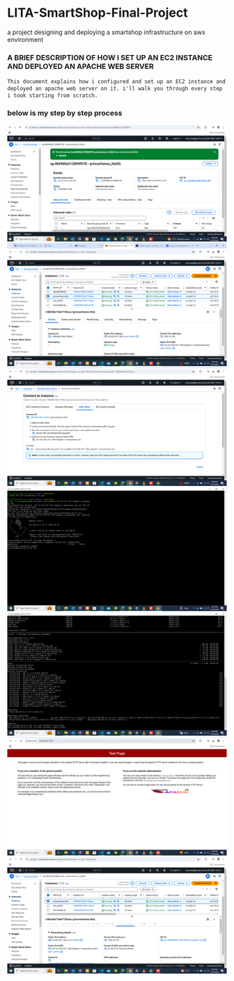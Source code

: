 # LITA-SmartShop-Final-Project
 a project designing and deploying a smartshop infrastructure on aws environment

 ### A BRIEF DESCRIPTION OF HOW I SET UP AN EC2 INSTANCE AND DEPLOYED AN APACHE WEB SERVER
    This document explains how i configured and set up an EC2 instance and deployed an apache web server on it. i'll walk you through every step i took starting from scratch.

### below is my step by step process
![alt text](<Screenshot (47).png>)
![alt text](<Screenshot (49).png>) 
![alt text](<Screenshot (50).png>) 
![alt text](<Screenshot (51).png>) 
![alt text](<Screenshot (52).png>) 
![alt text](<Screenshot (53).png>) 
![alt text](<Screenshot (54).png>)
